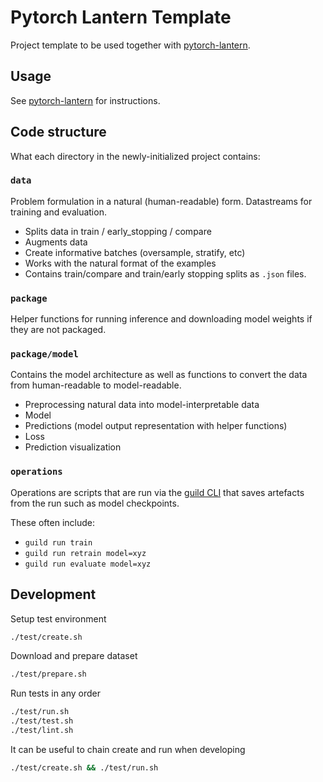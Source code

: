 # Pytorch Lantern Template

Project template to be used together with [pytorch-lantern](https://github.com/nextml-code/pytorch-lantern).

## Usage

See [pytorch-lantern](https://github.com/nextml-code/pytorch-lantern) for instructions.

## Code structure

What each directory in the newly-initialized project contains:

### `data`

Problem formulation in a natural (human-readable) form. Datastreams
for training and evaluation.

- Splits data in train / early_stopping / compare
- Augments data
- Create informative batches (oversample, stratify, etc)
- Works with the natural format of the examples
- Contains train/compare and train/early stopping splits as `.json` files.

### `package`

Helper functions for running inference and downloading model weights if they are not packaged.

### `package/model`

Contains the model architecture as well as functions to convert the data from
human-readable to model-readable.

- Preprocessing natural data into model-interpretable data
- Model
- Predictions (model output representation with helper functions)
- Loss
- Prediction visualization

### `operations`

Operations are scripts that are run via the [guild CLI](https://guild.ai/)
that saves artefacts from the run such as model checkpoints.

These often include:

- `guild run train`
- `guild run retrain model=xyz`
- `guild run evaluate model=xyz`

## Development

Setup test environment

```bash
./test/create.sh
```

Download and prepare dataset

```bash
./test/prepare.sh
```

Run tests in any order

```bash
./test/run.sh
./test/test.sh
./test/lint.sh
```

It can be useful to chain create and run when developing

```bash
./test/create.sh && ./test/run.sh
```
